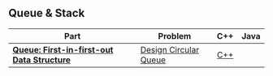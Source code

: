 ## Queue & Stack

| Part | Problem | C++ | Java |
| --- | --- | :---: | :---: |
| [**Queue: First-in-first-out Data Structure**](https://leetcode.com/explore/learn/card/queue-stack/228/first-in-first-out-data-structure/) | [Design Circular Queue](https://leetcode.com/explore/learn/card/queue-stack/228/first-in-first-out-data-structure/1337/) | [C++](01-Queue-First-in-first-out-Data-Structure/01-Design-Circular-Queue/cpp-0622/) | |
